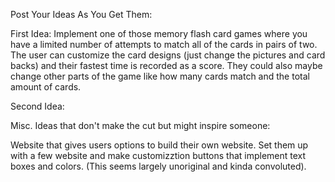 Post Your Ideas As You Get Them:

First Idea: Implement one of those memory flash card games where you have a limited number of attempts to match all of the cards in pairs of two.  The user can customize the card designs (just change the pictures and card backs) and their fastest time is recorded as a score.  They could also maybe change other parts of the game like how many cards match and the total amount of cards.

Second Idea:



Misc. Ideas that don't make the cut but might inspire someone:

  Website that gives users options to build their own website.  Set them up with a few website and make customizztion buttons that
  implement text boxes and colors.  (This seems largely unoriginal and kinda convoluted).
  
  
